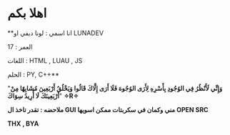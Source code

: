 # اهلا بكم 

**انا اسمي : لونا ديفي او LUNADEV 


العمر : 17 


اللغات : HTML , LUAU , JS

الحلم :  PY, C++**







"**وَإِنِّي لَأَنْظُرُ فِي الوُجُودِ بِأَسْرِهِ
لِأَرَى الوُجُوهَ فَلَا أَرَى إِلَّاكَ
قَالُوا وَيَخْلُقُ أَرْبَعِينَ مُشَابِهًا
مِنْ أَرْبَعِينَكَ لَا أُرِيدُ سِوَاكَ**"
**✧R✧**



**ملاحضه : 
تقدر تاخذ ال GUI مني وكمان في سكربتات ممكن اسويها OPEN SRC**



 **THX , BYA**
